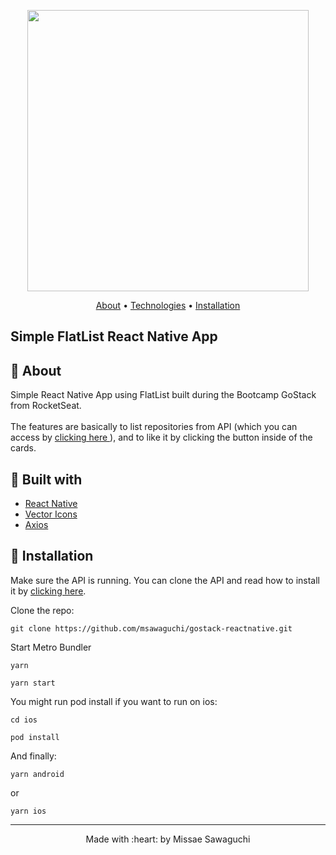 
<p align="center">
  <img height="450" src="http://sawastudio.me/fi44/gifrn1.gif">
</p>

<p align="center">
    <a href="https://github.com/msawaguchi/RocketShoes#rocketshoes_about">About</a> • <a href="https://github.com/msawaguchi/RocketShoes#rocketshoes_techs">Technologies</a> • <a href="https://github.com/msawaguchi/RocketShoes#rocketshoes_execute">Installation</a>
    <h2>Simple FlatList React Native App </h2>
</p>

## :pushpin: About
<p id="rocketshoes_about">
  Simple React Native App using FlatList built during the Bootcamp GoStack from RocketSeat. <br></br>
  The features are basically to list repositories from API (which you can access by <a href="https://github.com/msawaguchi/gostack-nodejs">clicking here </a>), and to like it by clicking the button inside of the cards.
</p>

## :pushpin: Built with
<ul id="rocketshoes_techs">
    <li><a href="https://reactnative.dev/">React Native</a></li>
    <li><a href="https://github.com/oblador/react-native-vector-icons">Vector Icons</a></li>   
    <li><a href="https://github.com/axios/axios">Axios</a></li>
</ul>

## :pushpin: Installation
<p>
    Make sure the API is running. 
    You can clone the API and read how to install it by <a href="https://github.com/msawaguchi/gostack-nodejs">clicking here</a>.
</p>

<p id="rocketshoes_execute">Clone the repo:</p>

`git clone https://github.com/msawaguchi/gostack-reactnative.git`



<p>
    Start Metro Bundler
</p>

 `yarn`
 
 `yarn start`

You might run pod install if you want to run on ios:

 `cd ios`
 
 `pod install`
 
 And finally:
 
 `yarn android`
  
  or
 
 `yarn ios`

<footer>
    <hr></hr>
<p align="center">
Made with :heart: by Missae Sawaguchi
</p>
</footer>
